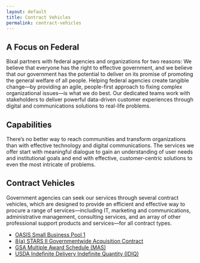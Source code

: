 ```yaml
---
layout: default
title: Contract Vehicles
permalink: contract-vehicles
---
```

## A Focus on Federal

Bixal partners with federal agencies and organizations for two reasons: We believe that everyone has the right to effective government, and we believe that our government has the potential to deliver on its promise of promoting the general welfare of all people. Helping federal agencies create tangible change—by providing an agile, people-first approach to fixing complex organizational issues—is what we do best. Our dedicated teams work with stakeholders to deliver powerful data-driven customer experiences through digital and communications solutions to real-life problems.

## Capabilities

There’s no better way to reach communities and transform organizations than with effective technology and digital communications. The services we offer start with meaningful dialogue to gain an understanding of user needs and institutional goals and end with effective, customer-centric solutions to even the most intricate of problems.

## Contract Vehicles

Government agencies can seek our services through several contract vehicles, which are designed to provide an efficient and effective way to procure a range of services—including IT, marketing and communications, administrative management, consulting services, and an array of other professional support products and services—for all contract types.

-   [OASIS Small Business Pool 1](https://www.bixal.com/contract-vehicles/oasis-sb/)
-   [8(a) STARS II Governmentwide Acquisition Contract](https://www.bixal.com/contract-vehicles/8a-stars-ii/)
-   [GSA Multiple Award Schedule (MAS)](https://www.gsaelibrary.gsa.gov/ElibMain/contractorInfo.do?contractNumber=GS-00F-439GA&contractorName=BIXAL+SOLUTIONS+INCORPORATED&executeQuery=YES)
-   [USDA Indefinite Delivery Indefinite Quantity (IDIQ)](https://www.bixal.com/contract-vehicles/usda-idiq/)
